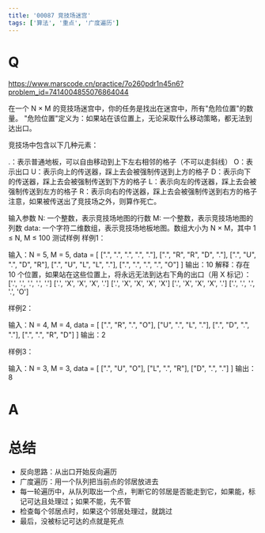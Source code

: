 ```yaml
---
title: '00087 竞技场迷宫'
tags: ['算法', '重点', '广度遍历']
---
```


# Q

https://www.marscode.cn/practice/7o260pdr1n45n6?problem_id=7414004855076864044

在一个 N × M 的竞技场迷宫中，你的任务是找出在迷宫中，所有"危险位置"的数量。
"危险位置"定义为：如果站在该位置上，无论采取什么移动策略，都无法到达出口。

竞技场中包含以下几种元素：

.：表示普通地板，可以自由移动到上下左右相邻的格子（不可以走斜线）
O：表示出口
U：表示向上的传送器，踩上去会被强制传送到上方的格子
D：表示向下的传送器，踩上去会被强制传送到下方的格子
L：表示向左的传送器，踩上去会被强制传送到左方的格子
R：表示向右的传送器，踩上去会被强制传送到右方的格子
注意，如果被传送出了竞技场之外，则算作死亡。

输入参数
N: 一个整数，表示竞技场地图的行数
M: 一个整数，表示竞技场地图的列数
data: 一个字符二维数组，表示竞技场地板地图。数组大小为 N × M，其中 1 ≤ N, M ≤ 100
测试样例
样例1：

输入：N = 5, M = 5, data = [
  [".", ".", ".", ".", "."],
  [".", "R", "R", "D", "."],
  [".", "U", ".", "D", "R"],
  [".", "U", "L", "L", "."],
  [".", ".", ".", ".", "O"]
]
输出：10
解释：存在 10 个位置，如果站在这些位置上，将永远无法到达右下角的出口（用 X 标记）：
['.', '.', '.', '.', '.']
['.', 'X', 'X', 'X', '.']
['.', 'X', 'X', 'X', 'X']
['.', 'X', 'X', 'X', '.']
['.', '.', '.', '.', 'O']

样例2：

输入：N = 4, M = 4, data = [
  [".", "R", ".", "O"],
  ["U", ".", "L", "."],
  [".", "D", ".", "."],
  [".", ".", "R", "D"]
]
输出：2

样例3：

输入：N = 3, M = 3, data = [
  [".", "U", "O"],
  ["L", ".", "R"],
  ["D", ".", "."]
]
输出：8

# A



# 总结

- 反向思路：从出口开始反向遍历
- 广度遍历：用一个队列把当前点的邻居放进去
- 每一轮遍历中，从队列取出一个点，判断它的邻居是否能走到它，如果能，标记可达且处理过；如果不能，先不管
- 检查每个邻居点时，如果这个邻居处理过，就跳过
- 最后，没被标记可达的点就是死点

<script>
  function findExit(arr){
    // 找到出口位置
    let exit = []
    for(let i = 0; i < arr.length; i++){
      const row = arr[i]
      for(let j = 0; j < row.length; j++){
        if(row[j] === 'O') return [j, i]
      }
    }
  }
  function calcWidthAndHeight(arr) {
    const w = arr[0].length
    const h = arr.length
    return [w, h]
  }
  function checkReachable(prevPoint, currPoint, prevVal){
    const [prevX, prevY] = prevPoint
    const [currX, currY] = currPoint
    let res = false
    switch(prevVal){
      case '.':
        res = true
        break
      case 'U':
        res = prevY - 1 === currY && prevX === currX
        break
      case 'D':
        res = prevY + 1 === currY && prevX === currX
        break
      case 'L':
        res = prevY === currY && prevX - 1 === currX
        break
      case 'R':
        res = prevY === currY && prevX + 1 === currX
        break
      default:
        res = false
        break
    }
    return res
  }
  function func(arr) {
    const [exitX, exitY] = findExit(arr)
    const [width, height] = calcWidthAndHeight(arr)
    const resArr = Array.from({ length: height }, () => Array(width).fill(false))
    
    const list = [[exitX, exitY]]
    resArr[exitY][exitX] = true
    while(list.length > 0){
      const [x, y] = list.shift()
      const currentVal = arr[y][x]
      const currentRecord = resArr[y][x]
      // 左侧的点
      if (x - 1 >= 0 && !resArr[y][x - 1]) {
        const leftPoint = [x - 1, y]
        const leftVal = arr[y][x - 1]
        if(checkReachable(leftPoint, [x, y], leftVal)){
          resArr[y][x - 1] = true
          list.push(leftPoint)
        }
      }
      // 右侧的点
      if (x + 1 < width && !resArr[y][x + 1]) {
        const rightPoint = [x + 1, y]
        const rightVal = arr[y][x + 1]
        if(checkReachable(rightPoint, [x, y], rightVal)){
          resArr[y][x + 1] = true
          list.push(rightPoint)
        }
      }
      // 上面的点
      if (y - 1 >= 0 && !resArr[y - 1][x]) {
        const topPoint = [x, y - 1]
        const topVal = arr[y - 1][x]
        if(checkReachable(topPoint, [x, y], topVal)){
          resArr[y - 1][x] = true
          list.push(topPoint)
        }
      }
      // 下面的点
      if (y + 1 < height && !resArr[y + 1][x]) {
        const bottomPoint = [x, y + 1]
        const bottomVal = arr[y + 1][x]
        if(checkReachable(bottomPoint, [x, y], bottomVal)){
          resArr[y + 1][x] = true
          list.push(bottomPoint)
        }
      }
    }
    // console.log('res', arr)
    // console.log(resArr)
    const count = resArr.flat().filter(x => !x).length
    // console.log(count)
    return count
  }
  console.log(func([
    [".", "U", "O"],
    ["L", ".", "R"],
    ["D", ".", "."]
  ]))
  console.log(func([
    [".", "R", ".", "O"],
    ["U", ".", "L", "."],
    [".", "D", ".", "."],
    [".", ".", "R", "D"]
  ]))
  console.log(func([
    [".", ".", ".", ".", "."],
    [".", "R", "R", "D", "."],
    [".", "U", ".", "D", "R"],
    [".", "U", "L", "L", "."],
    [".", ".", ".", ".", "O"]
  ]))
  
</script>